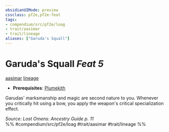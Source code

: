 ```yaml
---
obsidianUIMode: preview
cssclass: pf2e,pf2e-feat
tags:
- compendium/src/pf2e/loag
- trait/aasimar
- trait/lineage
aliases: ["Garuda's Squall"]
---
```

# Garuda's Squall  *Feat 5*  
[aasimar](../../rules/traits/aasimar-apg.md)  [lineage](../../rules/traits/lineage-apg.md)  

- **Prerequisites**: [Plumekith](plumekith-loag.md)

Garudas' marksmanship and magic are second nature to you. Whenever you critically hit using a bow, you apply the weapon's critical specialization effect.

*Source: Lost Omens: Ancestry Guide p. 11*  
%% #compendium/src/pf2e/loag #trait/aasimar #trait/lineage %%